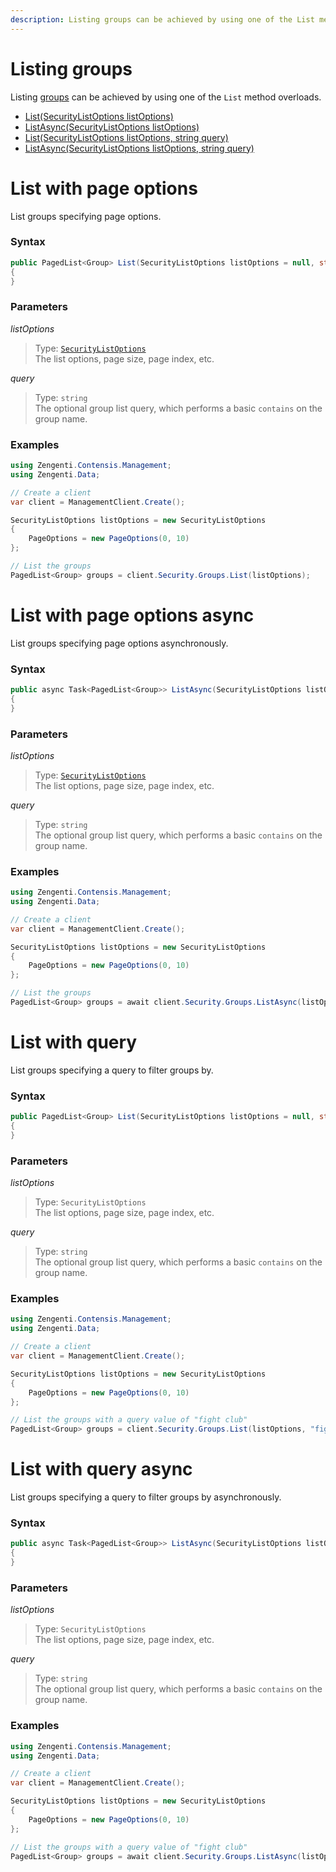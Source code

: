 ```yaml
---
description: Listing groups can be achieved by using one of the List method overloads.
---
```

# Listing groups

Listing [groups](/model/group.md) can be achieved by using one of the `List` method overloads.

* [List(SecurityListOptions listOptions)](#list-with-page-options)
* [ListAsync(SecurityListOptions listOptions)](#list-with-page-options-async)
* [List(SecurityListOptions listOptions, string query)](#list-with-query)
* [ListAsync(SecurityListOptions listOptions, string query)](#list-with-query-async)

# List with page options

List groups specifying page options.

### Syntax

```cs
public PagedList<Group> List(SecurityListOptions listOptions = null, string query = null)
{    
}
```

### Parameters

*listOptions*
> Type: [`SecurityListOptions`](/model/securitylistoptions.md)  
> The list options, page size, page index, etc.

*query*
> Type: `string`  
> The optional group list query, which performs a basic `contains` on the group name.

### Examples

```cs
using Zengenti.Contensis.Management;
using Zengenti.Data;

// Create a client
var client = ManagementClient.Create();

SecurityListOptions listOptions = new SecurityListOptions 
{
    PageOptions = new PageOptions(0, 10)
};

// List the groups
PagedList<Group> groups = client.Security.Groups.List(listOptions);
```

# List with page options async

List groups specifying page options asynchronously.

### Syntax

```cs
public async Task<PagedList<Group>> ListAsync(SecurityListOptions listOptions = null, string query = null)
{    
}
```

### Parameters

*listOptions*
> Type: [`SecurityListOptions`](/model/securitylistoptions.md)  
> The list options, page size, page index, etc.

*query*
> Type: `string`  
> The optional group list query, which performs a basic `contains` on the group name.

### Examples

```cs
using Zengenti.Contensis.Management;
using Zengenti.Data;

// Create a client
var client = ManagementClient.Create();

SecurityListOptions listOptions = new SecurityListOptions 
{
    PageOptions = new PageOptions(0, 10)
};

// List the groups
PagedList<Group> groups = await client.Security.Groups.ListAsync(listOptions);
```

# List with query

List groups specifying a query to filter groups by.

### Syntax

```cs
public PagedList<Group> List(SecurityListOptions listOptions = null, string query = null)
{    
}
```

### Parameters

*listOptions*
> Type: `SecurityListOptions`  
> The list options, page size, page index, etc.

*query*
> Type: `string`  
> The optional group list query, which performs a basic `contains` on the group name.

### Examples

```cs
using Zengenti.Contensis.Management;
using Zengenti.Data;

// Create a client
var client = ManagementClient.Create();

SecurityListOptions listOptions = new SecurityListOptions 
{
    PageOptions = new PageOptions(0, 10)
};

// List the groups with a query value of "fight club"
PagedList<Group> groups = client.Security.Groups.List(listOptions, "fight club");
```

# List with query async

List groups specifying a query to filter groups by asynchronously.

### Syntax

```cs
public async Task<PagedList<Group>> ListAsync(SecurityListOptions listOptions = null, string query = null)
{    
}
```

### Parameters

*listOptions*
> Type: `SecurityListOptions`  
> The list options, page size, page index, etc.

*query*
> Type: `string`  
> The optional group list query, which performs a basic `contains` on the group name.

### Examples

```cs
using Zengenti.Contensis.Management;
using Zengenti.Data;

// Create a client
var client = ManagementClient.Create();

SecurityListOptions listOptions = new SecurityListOptions 
{
    PageOptions = new PageOptions(0, 10)
};

// List the groups with a query value of "fight club"
PagedList<Group> groups = await client.Security.Groups.ListAsync(listOptions, "fight club");
```